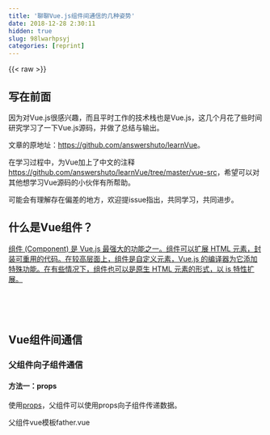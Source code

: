 ```yaml
---
title: '聊聊Vue.js组件间通信的几种姿势' 
date: 2018-12-28 2:30:11
hidden: true
slug: 98lwarhpsyj
categories: [reprint]
---
```


{{< raw >}}

                    
<h2 id="articleHeader0">写在前面</h2>
<p>因为对Vue.js很感兴趣，而且平时工作的技术栈也是Vue.js，这几个月花了些时间研究学习了一下Vue.js源码，并做了总结与输出。</p>
<p>文章的原地址：<a href="https://github.com/answershuto/learnVue" rel="nofollow noreferrer" target="_blank">https://github.com/answershuto/learnVue</a>。</p>
<p>在学习过程中，为Vue加上了中文的注释<a href="https://github.com/answershuto/learnVue/tree/master/vue-src" rel="nofollow noreferrer" target="_blank">https://github.com/answershuto/learnVue/tree/master/vue-src</a>，希望可以对其他想学习Vue源码的小伙伴有所帮助。</p>
<p>可能会有理解存在偏差的地方，欢迎提issue指出，共同学习，共同进步。</p>
<h2 id="articleHeader1">什么是Vue组件？</h2>
<p><a href="https://cn.vuejs.org/v2/guide/components.html" rel="nofollow noreferrer" target="_blank">组件 (Component) 是 Vue.js 最强大的功能之一。组件可以扩展 HTML 元素，封装可重用的代码。在较高层面上，组件是自定义元素，Vue.js 的编译器为它添加特殊功能。在有些情况下，组件也可以是原生 HTML 元素的形式，以 is 特性扩展。</a></p>
<p><br><br><br></p>
<h2 id="articleHeader2">Vue组件间通信</h2>
<h3 id="articleHeader3">父组件向子组件通信</h3>
<h4>方法一：props</h4>
<p>使用<a href="https://cn.vuejs.org/v2/guide/components.html#Prop" rel="nofollow noreferrer" target="_blank">props</a>，父组件可以使用props向子组件传递数据。</p>
<p>父组件vue模板father.vue</p>
<div class="widget-codetool" style="display:none;">
      <div class="widget-codetool--inner">
      <span class="selectCode code-tool" data-toggle="tooltip" data-placement="top" title="" data-original-title="全选"></span>
      <span type="button" class="copyCode code-tool" data-toggle="tooltip" data-placement="top" data-clipboard-text="<template>
    <child :msg=&quot;message&quot;></child>
</template>

<script>

import child from './child.vue';

export default {
    components: {
        child
    },
    data () {
        return {
            message: 'father message';
        }
    }
}
</script>" title="" data-original-title="复制"></span>
      <span type="button" class="saveToNote code-tool" data-toggle="tooltip" data-placement="top" title="" data-original-title="放进笔记"></span>
      </div>
      </div><pre class="hljs xml"><code><span class="hljs-tag">&lt;<span class="hljs-name">template</span>&gt;</span>
    <span class="hljs-tag">&lt;<span class="hljs-name">child</span> <span class="hljs-attr">:msg</span>=<span class="hljs-string">"message"</span>&gt;</span><span class="hljs-tag">&lt;/<span class="hljs-name">child</span>&gt;</span>
<span class="hljs-tag">&lt;/<span class="hljs-name">template</span>&gt;</span>

<span class="hljs-tag">&lt;<span class="hljs-name">script</span>&gt;</span><span class="javascript">

<span class="hljs-keyword">import</span> child <span class="hljs-keyword">from</span> <span class="hljs-string">'./child.vue'</span>;

<span class="hljs-keyword">export</span> <span class="hljs-keyword">default</span> {
    <span class="hljs-attr">components</span>: {
        child
    },
    data () {
        <span class="hljs-keyword">return</span> {
            <span class="hljs-attr">message</span>: <span class="hljs-string">'father message'</span>;
        }
    }
}
</span><span class="hljs-tag">&lt;/<span class="hljs-name">script</span>&gt;</span></code></pre>
<p>子组件vue模板child.vue</p>
<div class="widget-codetool" style="display:none;">
      <div class="widget-codetool--inner">
      <span class="selectCode code-tool" data-toggle="tooltip" data-placement="top" title="" data-original-title="全选"></span>
      <span type="button" class="copyCode code-tool" data-toggle="tooltip" data-placement="top" data-clipboard-text="<template>
    <div>"{{"msg"}}"</div>
</template>

<script>
export default {
    props: {
        msg: {
            type: String,
            required: true
        }
    }
}
</script>" title="" data-original-title="复制"></span>
      <span type="button" class="saveToNote code-tool" data-toggle="tooltip" data-placement="top" title="" data-original-title="放进笔记"></span>
      </div>
      </div><pre class="hljs django"><code><span class="xml"><span class="hljs-tag">&lt;<span class="hljs-name">template</span>&gt;</span>
    <span class="hljs-tag">&lt;<span class="hljs-name">div</span>&gt;</span></span><span class="hljs-template-variable">"{{"msg"}}"</span><span class="xml"><span class="hljs-tag">&lt;/<span class="hljs-name">div</span>&gt;</span>
<span class="hljs-tag">&lt;/<span class="hljs-name">template</span>&gt;</span>

<span class="hljs-tag">&lt;<span class="hljs-name">script</span>&gt;</span><span class="javascript">
<span class="hljs-keyword">export</span> <span class="hljs-keyword">default</span> {
    <span class="hljs-attr">props</span>: {
        <span class="hljs-attr">msg</span>: {
            <span class="hljs-attr">type</span>: <span class="hljs-built_in">String</span>,
            <span class="hljs-attr">required</span>: <span class="hljs-literal">true</span>
        }
    }
}
</span><span class="hljs-tag">&lt;/<span class="hljs-name">script</span>&gt;</span></span></code></pre>
<p><br></p>
<h4>方法二 使用$children</h4>
<p>使用<a href="https://cn.vuejs.org/v2/api/#vm-children" rel="nofollow noreferrer" target="_blank">$children</a>可以在父组件中访问子组件。</p>
<p><br><br><br></p>
<h3 id="articleHeader4">子组件向父组件通信</h3>
<p><br></p>
<h4>方法一:使用<a href="https://cn.vuejs.org/v2/guide/components.html#" rel="nofollow noreferrer" target="_blank">vue事件</a>
</h4>
<p>父组件向子组件传递事件方法，子组件通过$emit触发事件，回调给父组件。</p>
<p>父组件vue模板father.vue</p>
<div class="widget-codetool" style="display:none;">
      <div class="widget-codetool--inner">
      <span class="selectCode code-tool" data-toggle="tooltip" data-placement="top" title="" data-original-title="全选"></span>
      <span type="button" class="copyCode code-tool" data-toggle="tooltip" data-placement="top" data-clipboard-text="<template>
    <child @msgFunc=&quot;func&quot;></child>
</template>

<script>

import child from './child.vue';

export default {
    components: {
        child
    },
    methods: {
        func (msg) {
            console.log(msg);
        }
    }
}
</script>" title="" data-original-title="复制"></span>
      <span type="button" class="saveToNote code-tool" data-toggle="tooltip" data-placement="top" title="" data-original-title="放进笔记"></span>
      </div>
      </div><pre class="hljs xml"><code><span class="hljs-tag">&lt;<span class="hljs-name">template</span>&gt;</span>
    <span class="hljs-tag">&lt;<span class="hljs-name">child</span> @<span class="hljs-attr">msgFunc</span>=<span class="hljs-string">"func"</span>&gt;</span><span class="hljs-tag">&lt;/<span class="hljs-name">child</span>&gt;</span>
<span class="hljs-tag">&lt;/<span class="hljs-name">template</span>&gt;</span>

<span class="hljs-tag">&lt;<span class="hljs-name">script</span>&gt;</span><span class="javascript">

<span class="hljs-keyword">import</span> child <span class="hljs-keyword">from</span> <span class="hljs-string">'./child.vue'</span>;

<span class="hljs-keyword">export</span> <span class="hljs-keyword">default</span> {
    <span class="hljs-attr">components</span>: {
        child
    },
    <span class="hljs-attr">methods</span>: {
        func (msg) {
            <span class="hljs-built_in">console</span>.log(msg);
        }
    }
}
</span><span class="hljs-tag">&lt;/<span class="hljs-name">script</span>&gt;</span></code></pre>
<p>子组件vue模板child.vue</p>
<div class="widget-codetool" style="display:none;">
      <div class="widget-codetool--inner">
      <span class="selectCode code-tool" data-toggle="tooltip" data-placement="top" title="" data-original-title="全选"></span>
      <span type="button" class="copyCode code-tool" data-toggle="tooltip" data-placement="top" data-clipboard-text="<template>
    <button @click=&quot;handleClick&quot;>点我</button>
</template>

<script>
export default {
    props: {
        msg: {
            type: String,
            required: true
        }
    },
    methods () {
        handleClick () {
            //........
            this.$emit('msgFunc');
        }
    }
}
</script>" title="" data-original-title="复制"></span>
      <span type="button" class="saveToNote code-tool" data-toggle="tooltip" data-placement="top" title="" data-original-title="放进笔记"></span>
      </div>
      </div><pre class="hljs xml"><code><span class="hljs-tag">&lt;<span class="hljs-name">template</span>&gt;</span>
    <span class="hljs-tag">&lt;<span class="hljs-name">button</span> @<span class="hljs-attr">click</span>=<span class="hljs-string">"handleClick"</span>&gt;</span>点我<span class="hljs-tag">&lt;/<span class="hljs-name">button</span>&gt;</span>
<span class="hljs-tag">&lt;/<span class="hljs-name">template</span>&gt;</span>

<span class="hljs-tag">&lt;<span class="hljs-name">script</span>&gt;</span><span class="javascript">
<span class="hljs-keyword">export</span> <span class="hljs-keyword">default</span> {
    <span class="hljs-attr">props</span>: {
        <span class="hljs-attr">msg</span>: {
            <span class="hljs-attr">type</span>: <span class="hljs-built_in">String</span>,
            <span class="hljs-attr">required</span>: <span class="hljs-literal">true</span>
        }
    },
    methods () {
        handleClick () {
            <span class="hljs-comment">//........</span>
            <span class="hljs-keyword">this</span>.$emit(<span class="hljs-string">'msgFunc'</span>);
        }
    }
}
</span><span class="hljs-tag">&lt;/<span class="hljs-name">script</span>&gt;</span></code></pre>
<p><br></p>
<h4>方法二： 通过修改父组件传递的props来修改父组件数据</h4>
<p>这种方法只能在父组件传递一个引用变量时可以使用，字面变量无法达到相应效果。因为饮用变量最终无论是父组件中的数据还是子组件得到的props中的数据都是指向同一块内存地址，所以修改了子组件中props的数据即修改了父组件的数据。</p>
<p>但是并不推荐这么做，并不建议直接修改props的值，如果数据是用于显示修改的，在实际开发中我经常会将其放入data中，在需要回传给父组件的时候再用事件回传数据。这样做保持了组件独立以及解耦，不会因为使用同一份数据而导致数据流异常混乱，只通过特定的接口传递数据来达到修改数据的目的，而内部数据状态由专门的data负责管理。</p>
<p><br></p>
<h4>方法三：使用$parent</h4>
<p>使用<a href="https://cn.vuejs.org/v2/api/#vm-parent" rel="nofollow noreferrer" target="_blank">$parent</a>可以访问父组件的数据。</p>
<p><br><br><br></p>
<h3 id="articleHeader5">非父子组件、兄弟组件之间的数据传递</h3>
<p>非父子组件通信，Vue官方推荐<a href="https://cn.vuejs.org/v2/guide/components.html#" rel="nofollow noreferrer" target="_blank">使用一个Vue实例作为中央事件总线</a>。</p>
<p>Vue内部有一个事件机制，可以参考<a href="https://github.com/vuejs/vue/blob/dev/src/core/instance/events.js" rel="nofollow noreferrer" target="_blank">源码</a>。</p>
<p>$on方法用来监听一个事件。</p>
<p>$emit用来触发一个事件。</p>
<div class="widget-codetool" style="display:none;">
      <div class="widget-codetool--inner">
      <span class="selectCode code-tool" data-toggle="tooltip" data-placement="top" title="" data-original-title="全选"></span>
      <span type="button" class="copyCode code-tool" data-toggle="tooltip" data-placement="top" data-clipboard-text="/*新建一个Vue实例作为中央事件总嫌*/
let event = new Vue();

/*监听事件*/
event.$on('eventName', (val) => {
    //......do something
});

/*触发事件*/
event.$emit('eventName', 'this is a message.');" title="" data-original-title="复制"></span>
      <span type="button" class="saveToNote code-tool" data-toggle="tooltip" data-placement="top" title="" data-original-title="放进笔记"></span>
      </div>
      </div><pre class="javascript hljs"><code class="javascript"><span class="hljs-comment">/*新建一个Vue实例作为中央事件总嫌*/</span>
<span class="hljs-keyword">let</span> event = <span class="hljs-keyword">new</span> Vue();

<span class="hljs-comment">/*监听事件*/</span>
event.$on(<span class="hljs-string">'eventName'</span>, (val) =&gt; {
    <span class="hljs-comment">//......do something</span>
});

<span class="hljs-comment">/*触发事件*/</span>
event.$emit(<span class="hljs-string">'eventName'</span>, <span class="hljs-string">'this is a message.'</span>);</code></pre>
<p><br><br><br></p>
<h3 id="articleHeader6">多层级父子组件通信：</h3>
<p>在Vue1.0中实现了$broadcast与$dispatch两个方法用来向子组件（或父组件）广播（或派发），当子组件（或父组件）上监听了事件并返回true的时候会向爷孙级组件继续广播（或派发）事件。但是这个方法在Vue2.0里面已经被移除了。</p>
<p>之前在学习饿了么的开源组件库<a href="https://github.com/ElemeFE/element" rel="nofollow noreferrer" target="_blank">element</a>的时候发现他们重新实现了broadcast以及dispatch的方法，以mixin的方式引入，具体可以参考<a href="https://github.com/answershuto/learnVue/blob/master/docs/%E8%AF%B4%E8%AF%B4element%E7%BB%84%E4%BB%B6%E5%BA%93broadcast%E4%B8%8Edispatch.MarkDown" rel="nofollow noreferrer" target="_blank">《说说element组件库broadcast与dispatch》</a>。但是跟Vue1.0的两个方法实现有略微的不同。这两个方法实现了向子孙组件事件广播以及向多层级父组件事件派发的功能。但是并非广义上的事件广播，它需要指定一个commentName进行向指定组件名组件定向广播（派发）事件。</p>
<p>其实这两个方法内部实现还是用到的还是$parent以及$children，用以遍历子节点或是逐级向上查询父节点，访问到指定组件名的时候，调用$emit触发指定事件。</p>
<p><br><br><br></p>
<h3 id="articleHeader7">复杂的单页应用数据管理</h3>
<p>当应用足够复杂情况下，请使用<a href="https://cn.vuejs.org/v2/guide/state-management.html" rel="nofollow noreferrer" target="_blank">vuex</a>进行数据管理。</p>
<h2 id="articleHeader8">关于</h2>
<p>作者：染陌 </p>
<p>Email：answershuto@gmail.com  or  answershuto@126.com</p>
<p>Github:  <a href="https://github.com/answershuto" rel="nofollow noreferrer" target="_blank">https://github.com/answershuto</a></p>
<p>Blog：<a href="http://answershuto.github.io/" rel="nofollow noreferrer" target="_blank">http://answershuto.github.io/</a></p>
<p>知乎主页：<a href="https://www.zhihu.com/people/cao-yang-49/activities" rel="nofollow noreferrer" target="_blank">https://www.zhihu.com/people/cao-yang-49/activities</a></p>
<p>知乎专栏：<a href="https://zhuanlan.zhihu.com/ranmo" rel="nofollow noreferrer" target="_blank">https://zhuanlan.zhihu.com/ranmo</a></p>
<p>掘金： <a href="https://juejin.im/user/58f87ae844d9040069ca7507" rel="nofollow noreferrer" target="_blank">https://juejin.im/user/58f87ae844d9040069ca7507</a></p>
<p>osChina：<a href="https://my.oschina.net/u/3161824/blog" rel="nofollow noreferrer" target="_blank">https://my.oschina.net/u/3161824/blog</a></p>
<p>转载请注明出处，谢谢。</p>
<p>欢迎关注我的公众号</p>
<p><span class="img-wrap"><img data-src="/img/remote/1460000011335965" src="https://static.alili.tech/img/remote/1460000011335965" alt="" title="" style="cursor: pointer;"></span></p>

                
{{< /raw >}}

# 版权声明
本文资源来源互联网，仅供学习研究使用，版权归该资源的合法拥有者所有，

本文仅用于学习、研究和交流目的。转载请注明出处、完整链接以及原作者。

原作者若认为本站侵犯了您的版权，请联系我们，我们会立即删除！

## 原文标题
聊聊Vue.js组件间通信的几种姿势

## 原文链接
[https://segmentfault.com/a/1190000011667132](https://segmentfault.com/a/1190000011667132)

